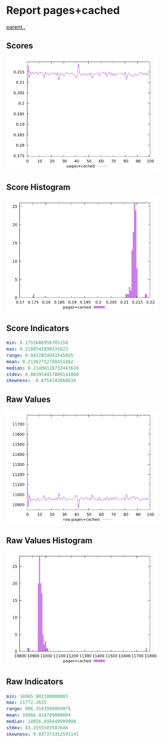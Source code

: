# Report pages+cached

[parent..](./..)  


## Scores

![score](./score.png)  

## Score Histogram

![hist](./hist.png)  

## Score Indicators

```yaml
min: 0.1755686956785158
max: 0.2188541899331023
range: 0.0432854942545865
mean: 0.21362752780451882
median: 0.21408126732443616
stdev: 0.003954457808141868
skewness: -8.8754343666634

```

## Raw Values

![raw](./raw.png)  

## Raw Values Histogram

![raw hist](./raw_hist.png)  

## Raw Indicators

```yaml
min: 10865.902100000003
max: 11772.2615
range: 906.3593999999975
mean: 10966.414789000004
median: 10956.895649999999
stdev: 83.2555503587646
skewness: 9.037273352591141

```

<style>
  img {
    max-width: 80%;
  }
</style>
      
